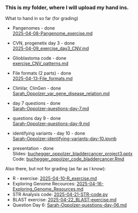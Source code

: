 ### This is my folder, where I will upload my hand ins.

What to hand in so far (for grading)

- Pangenomes - done \
  [2025-04-08-Pangenome_exercise.md](https://github.com/compbiozurich/UZH-BIO392-FS25/blob/master/course-results/Sarah-Oppolzer/2025-04-08-Pangenome_exercise.md)
  
- CVN, progenetix day 3 - done \
  [2025-04-09_exercise_day3_CNV.md](https://github.com/compbiozurich/UZH-BIO392-FS25/blob/master/course-results/Sarah-Oppolzer/2025-04-09_exercise_day3_CNV.md)
  
- Glioblastoma code - done\
 [exercise_CNV_patterns.md](https://github.com/compbiozurich/UZH-BIO392-FS25/blob/master/course-results/Sarah-Oppolzer/2024-04-14-exercise_CNV_patterns.md)
  
- File formats (2 parts) - done \
  [2025-04-13-File_formats.md](https://github.com/compbiozurich/UZH-BIO392-FS25/blob/master/course-results/Sarah-Oppolzer/2025-04-13-File_formats.md)
  
- ClinVar, ClinGen - done \
  [Sarah_Oppolzer_var_gene_disease_relation.md](https://github.com/compbiozurich/UZH-BIO392-FS25/blob/master/course-results/Sarah-Oppolzer/Sarah_Oppolzer_var_gene_disease_relation.md)
- day 7 questions - done\
  [Sarah-Oppolzer-questions-day-7.md](https://github.com/compbiozurich/UZH-BIO392-FS25/blob/master/course-results/Sarah-Oppolzer/Sarah-Oppolzer-questions-day-7.md)
  
- questions day 9 - done \
  [Sarah-Oppolzer-questions-day-9.md](https://github.com/compbiozurich/UZH-BIO392-FS25/blob/master/course-results/Sarah-Oppolzer/Sarah-Oppolzer-questions-day-9.md)
  
- identifying variants - day 10 - done \
   [Sarah-Oppolzer-identifying-variants-day-10.ipynb](https://github.com/compbiozurich/UZH-BIO392-FS25/blob/master/course-results/Sarah-Oppolzer/Sarah-Oppolzer-identifying-variants-day-10.ipynb)
  
- presentation - done \
  Slides: [buchegger_oppolzer_bladdercancer_project3.pptx](https://github.com/compbiozurich/UZH-BIO392-FS25/blob/master/course-results/Sarah-Oppolzer/buchegger_oppolzer_bladdercancer_project3.pptx) \
  Code: [buchegger_oppolzer_code_bladdercancer.Rmd](https://github.com/compbiozurich/UZH-BIO392-FS25/blob/master/course-results/Sarah-Oppolzer/buchegger_oppolzer_code_bladdercancer.Rmd)

Also there, but not for grading (as far as I know): 

- R - exercise: [2025-04-10-R_exercise.md](https://github.com/compbiozurich/UZH-BIO392-FS25/blob/master/course-results/Sarah-Oppolzer/2025-04-10-R_exercise.md)
- Exploring Genome Recources: [2025-04-16-Exploring_Genome_Resources.md](https://github.com/compbiozurich/UZH-BIO392-FS25/blob/master/course-results/Sarah-Oppolzer/2025-04-16-Exploring_Genome_Resources.md)
- STR Analysis code: [2025-04-21-STR-code.py](https://github.com/compbiozurich/UZH-BIO392-FS25/blob/master/course-results/Sarah-Oppolzer/2025-04-21-STR-code.py)
- BLAST exercise: [2025-04-22_BLAST-exercise.md](https://github.com/compbiozurich/UZH-BIO392-FS25/blob/master/course-results/Sarah-Oppolzer/2025-04-22_BLAST-exercise.md#use-blast-in-ncbi-to-search-the-unknown-nucleotide-sequence)
- Question Day 6: [Sarah-Oppolzer-questions-day-06.md](https://github.com/compbiozurich/UZH-BIO392-FS25/blob/master/course-results/Sarah-Oppolzer/Sarah-Oppolzer-questions-day-06.md)
  
